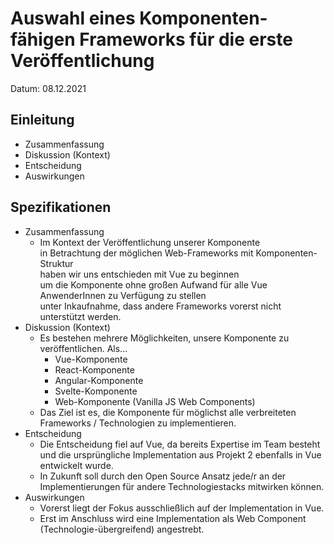 # Auswahl eines Komponenten-fähigen Frameworks für die erste Veröffentlichung

Datum: 08.12.2021

## Einleitung

* Zusammenfassung
* Diskussion (Kontext)
* Entscheidung
* Auswirkungen

## Spezifikationen ##

* Zusammenfassung
  * Im Kontext der Veröffentlichung unserer Komponente<br>
    in Betrachtung der möglichen Web-Frameworks mit Komponenten-Struktur<br>
    haben wir uns entschieden mit Vue zu beginnen<br>
    um die Komponente ohne großen Aufwand für alle Vue AnwenderInnen zu Verfügung zu stellen<br>
    unter Inkaufnahme, dass andere Frameworks vorerst nicht unterstützt werden.
* Diskussion (Kontext)
  * Es bestehen mehrere Möglichkeiten, unsere Komponente zu veröffentlichen. Als...
    * Vue-Komponente
    * React-Komponente
    * Angular-Komponente
    * Svelte-Komponente
    * Web-Komponente (Vanilla JS Web Components)
  * Das Ziel ist es, die Komponente für möglichst alle verbreiteten Frameworks / Technologien zu implementieren.
* Entscheidung
  * Die Entscheidung fiel auf Vue, da bereits Expertise im Team besteht und die ursprüngliche Implementation aus Projekt 2 ebenfalls in Vue entwickelt wurde. 
  * In Zukunft soll durch den Open Source Ansatz jede/r an der Implementierungen für andere Technologiestacks mitwirken können.
* Auswirkungen
  * Vorerst liegt der Fokus ausschließlich auf der Implementation in Vue.
  * Erst im Anschluss wird eine Implementation als Web Component (Technologie-übergreifend) angestrebt.
